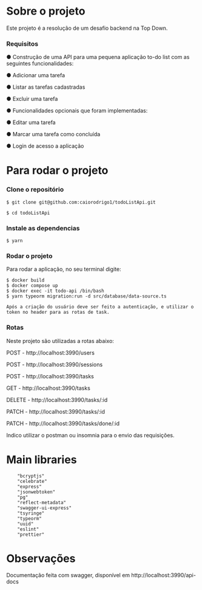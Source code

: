 # Sobre o projeto

Este projeto é a resolução de um desafio backend na Top Down.

### Requisitos

● Construção de uma API para uma pequena aplicação to-do list com as seguintes funcionalidades:

  ● Adicionar uma tarefa
  
  ● Listar as tarefas cadastradas
  
  ● Excluir uma tarefa
  
● Funcionalidades opcionais que foram implementadas:

  ● Editar uma tarefa
  
  ● Marcar uma tarefa como concluída
  
  ● Login de acesso a aplicação
  
# Para rodar o projeto

<h3>Clone o repositório</h3>

```
$ git clone git@github.com:caiorodrigo1/todoListApi.git

$ cd todoListApi
```

<h3>Instale as dependencias</h3>

```
$ yarn
```

<h3>Rodar o projeto</h3>

Para rodar a aplicação, no seu terminal digite:

```
$ docker build
$ docker compose up
$ docker exec -it todo-api /bin/bash
$ yarn typeorm migration:run -d src/database/data-source.ts

Após a criação do usuário deve ser feito a autenticação, e utilizar o token no header para as rotas de task.
```

<h3>Rotas</h3>

Neste projeto são utilizadas a rotas abaixo:

POST - http://localhost:3990/users

POST - http://localhost:3990/sessions

POST - http://localhost:3990/tasks

GET - http://localhost:3990/tasks

DELETE - http://localhost:3990/tasks/:id

PATCH - http://localhost:3990/tasks/:id

PATCH - http://localhost:3990/tasks/done/:id

Indico utilizar o postman ou insomnia para o envio das requisições.

# Main libraries

```
    "bcryptjs"
    "celebrate"
    "express"
    "jsonwebtoken"
    "pg"
    "reflect-metadata"
    "swagger-ui-express"
    "tsyringe"
    "typeorm"
    "uuid"
    "eslint"
    "prettier"
```

# Observações

  Documentação feita com swagger, disponível em http://localhost:3990/api-docs
